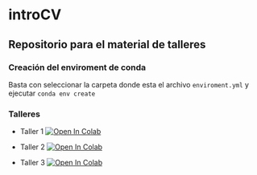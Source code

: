 # introCV
## Repositorio para el material de talleres

### Creación del enviroment de conda
Basta con seleccionar la carpeta donde esta el archivo `enviroment.yml` y ejecutar 
`conda env create`

### Talleres

- Taller 1 [![Open In Colab](https://colab.research.google.com/assets/colab-badge.svg)](https://colab.research.google.com/github/santialferez/introCV/blob/main/S4/Taller%201.ipynb)

- Taller 2 [![Open In Colab](https://colab.research.google.com/assets/colab-badge.svg)](https://colab.research.google.com/github/santialferez/introCV/blob/main/S7_taller/Taller2.ipynb)

- Taller 3 [![Open In Colab](https://colab.research.google.com/assets/colab-badge.svg)](https://github.com/santialferez/introCV/blob/main/S11_taller/Taller-Morfologia-Segmentacion1.ipynb)
